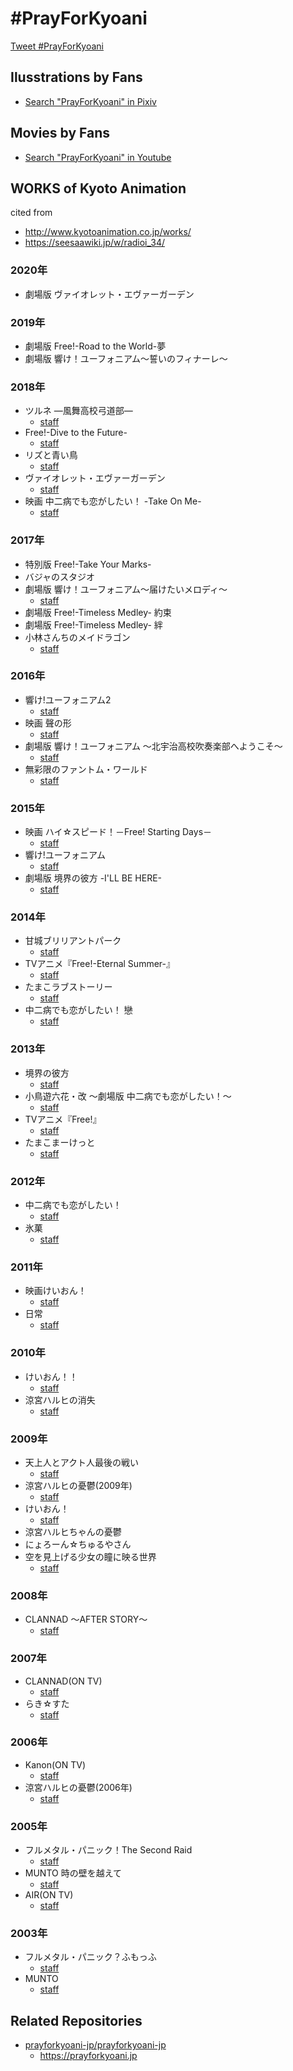 # #PrayForKyoani

<a href="https://twitter.com/intent/tweet?button_hashtag=PrayForKyoani&ref_src=twsrc%5Etfw" class="twitter-hashtag-button" data-show-count="false">Tweet #PrayForKyoani</a>

## Ilusstrations by Fans

- [Search "PrayForKyoani" in Pixiv](https://www.pixiv.net/search.php?s_mode=s_tag_full&word=PrayForKyoani)

## Movies by Fans

- [Search "PrayForKyoani" in Youtube](https://www.youtube.com/results?search_query=PrayForKyoani)

## WORKS of Kyoto Animation

cited from 

- http://www.kyotoanimation.co.jp/works/
- https://seesaawiki.jp/w/radioi_34/

### 2020年

- 劇場版 ヴァイオレット・エヴァーガーデン
							
### 2019年

- 劇場版 Free!-Road to the World-夢
- 劇場版 響け！ユーフォニアム〜誓いのフィナーレ〜

### 2018年

- ツルネ ―風舞高校弓道部―
	- [staff](https://seesaawiki.jp/w/radioi_34/d/%a5%c4%a5%eb%a5%cd%20%a1%bd%c9%f7%c9%f1%b9%e2%b9%bb%b5%dd%c6%bb%c9%f4%a1%bd)
- Free!-Dive to the Future-
	- [staff](https://seesaawiki.jp/w/radioi_34/d/Free%21%20-Dive%20to%20the%20Future-)
- リズと青い鳥
	- [staff](https://seesaawiki.jp/w/radioi_34/d/%a5%ea%a5%ba%a4%c8%c0%c4%a4%a4%c4%bb)
- ヴァイオレット・エヴァーガーデン
	- [staff](https://seesaawiki.jp/w/radioi_34/d/%a5%f4%a5%a1%a5%a4%a5%aa%a5%ec%a5%c3%a5%c8%a1%a6%a5%a8%a5%f4%a5%a1%a1%bc%a5%ac%a1%bc%a5%c7%a5%f3)
- 映画 中二病でも恋がしたい！ -Take On Me-
	- [staff](https://seesaawiki.jp/w/radioi_34/d/%b1%c7%b2%e8%20%c3%e6%c6%f3%c9%c2%a4%c7%a4%e2%ce%f8%a4%ac%a4%b7%a4%bf%a4%a4%21%20-Take%20On%20Me-)

### 2017年

- 特別版 Free!-Take Your Marks-
- バジャのスタジオ
- 劇場版 響け！ユーフォニアム～届けたいメロディ～
	- [staff](https://seesaawiki.jp/w/radioi_34/d/%b7%e0%be%ec%c8%c7%20%b6%c1%a4%b1%a1%aa%a5%e6%a1%bc%a5%d5%a5%a9%a5%cb%a5%a2%a5%e0%a1%c1%c6%cf%a4%b1%a4%bf%a4%a4%a5%e1%a5%ed%a5%c7%a5%a3%a1%c1)
- 劇場版 Free!-Timeless Medley- 約束
- 劇場版 Free!-Timeless Medley- 絆
- 小林さんちのメイドラゴン
	- [staff](https://seesaawiki.jp/w/radioi_34/d/%be%ae%ce%d3%a4%b5%a4%f3%a4%c1%a4%ce%a5%e1%a5%a4%a5%c9%a5%e9%a5%b4%a5%f3)

### 2016年

- 響け!ユーフォニアム2
	- [staff](https://seesaawiki.jp/w/radioi_34/d/%b6%c1%a4%b1%21%a5%e6%a1%bc%a5%d5%a5%a9%a5%cb%a5%a2%a5%e02)
- 映画 聲の形
	- [staff](https://seesaawiki.jp/w/radioi_34/d/%b1%c7%b2%e8%20%e6%e1%a4%ce%b7%c1)
- 劇場版 響け！ユーフォニアム ～北宇治高校吹奏楽部へようこそ～
	- [staff](https://seesaawiki.jp/w/radioi_34/d/%b7%e0%be%ec%c8%c7%20%b6%c1%a4%b1%a1%aa%a5%e6%a1%bc%a5%d5%a5%a9%a5%cb%a5%a2%a5%e0%a1%c1%cb%cc%b1%a7%bc%a3%b9%e2%b9%bb%bf%e1%c1%d5%b3%da%c9%f4%a4%d8%a4%e8%a4%a6%a4%b3%a4%bd%a1%c1)
- 無彩限のファントム・ワールド
	- [staff](https://seesaawiki.jp/w/radioi_34/d/%cc%b5%ba%cc%b8%c2%a4%ce%a5%d5%a5%a1%a5%f3%a5%c8%a5%e0%a1%a6%a5%ef%a1%bc%a5%eb%a5%c9)

### 2015年

- 映画 ハイ☆スピード！－Free! Starting Days－
	- [staff](https://seesaawiki.jp/w/radioi_34/d/%b1%c7%b2%e8%20%a5%cf%a5%a4%a1%f9%a5%b9%a5%d4%a1%bc%a5%c9%a1%aa-Free%21%20Starting%20Days-)
- 響け!ユーフォニアム
	- [staff](https://seesaawiki.jp/w/radioi_34/d/%b6%c1%a4%b1%21%a5%e6%a1%bc%a5%d5%a5%a9%a5%cb%a5%a2%a5%e0)
- 劇場版 境界の彼方 -I'LL BE HERE-
	- [staff](https://seesaawiki.jp/w/radioi_34/d/%b7%e0%be%ec%c8%c7%20%b6%ad%b3%a6%a4%ce%c8%e0%ca%fd%20-I%27LL%20BE%20HERE-)	

### 2014年

- 甘城ブリリアントパーク
	- [staff](https://seesaawiki.jp/w/radioi_34/d/%b4%c5%be%eb%a5%d6%a5%ea%a5%ea%a5%a2%a5%f3%a5%c8%a5%d1%a1%bc%a5%af)
- TVアニメ『Free!-Eternal&nbsp;Summer-』
	- [staff](https://seesaawiki.jp/w/radioi_34/d/Free%21%20-Eternal%20Summer-)
- たまこラブストーリー
	- [staff](https://seesaawiki.jp/w/radioi_34/d/%a4%bf%a4%de%a4%b3%a5%e9%a5%d6%a5%b9%a5%c8%a1%bc%a5%ea%a1%bc)
- 中二病でも恋がしたい！&nbsp;戀
	- [staff](https://seesaawiki.jp/w/radioi_34/d/%c3%e6%c6%f3%c9%c2%a4%c7%a4%e2%ce%f8%a4%ac%a4%b7%a4%bf%a4%a4%21%d8%f8)

### 2013年

- 境界の彼方
	- [staff](https://seesaawiki.jp/w/radioi_34/d/%b6%ad%b3%a6%a4%ce%c8%e0%ca%fd)
- 小鳥遊六花・改&nbsp;～劇場版&nbsp;中二病でも恋がしたい！～
	- [staff](https://seesaawiki.jp/w/radioi_34/d/%be%ae%c4%bb%cd%b7%cf%bb%b2%d6%a1%a6%b2%fe%20%a1%c1%b7%e0%be%ec%c8%c7%20%c3%e6%c6%f3%c9%c2%a4%c7%a4%e2%ce%f8%a4%ac%a4%b7%a4%bf%a4%a4%21%a1%c1)
- TVアニメ『Free!』
	- [staff](https://seesaawiki.jp/w/radioi_34/d/Free%21)
- たまこまーけっと
	- [staff](https://seesaawiki.jp/w/radioi_34/d/%a4%bf%a4%de%a4%b3%a4%de%a1%bc%a4%b1%a4%c3%a4%c8)

### 2012年

- 中二病でも恋がしたい！
	- [staff](https://seesaawiki.jp/w/radioi_34/d/%c3%e6%c6%f3%c9%c2%a4%c7%a4%e2%ce%f8%a4%ac%a4%b7%a4%bf%a4%a4%21)
- 氷菓
	- [staff](https://seesaawiki.jp/w/radioi_34/d/%c9%b9%b2%db)

### 2011年

- 映画けいおん！
	- [staff](https://seesaawiki.jp/w/radioi_34/d/%b1%c7%b2%e8%a1%a1%a4%b1%a4%a4%a4%aa%a4%f3%a1%aa)
- 日常
	- [staff](https://seesaawiki.jp/w/radioi_34/d/%c6%fc%be%ef)

### 2010年

- けいおん！！
	- [staff](https://seesaawiki.jp/w/radioi_34/d/%a4%b1%a4%a4%a4%aa%a4%f3%21%21)
- 涼宮ハルヒの消失
	- [staff](https://seesaawiki.jp/w/radioi_34/d/%ce%c3%b5%dc%a5%cf%a5%eb%a5%d2%a4%ce%be%c3%bc%ba)
	
### 2009年

- 天上人とアクト人最後の戦い
	- [staff](https://seesaawiki.jp/w/radioi_34/d/%c5%b7%be%e5%bf%cd%a4%c8%a5%a2%a5%af%a5%c8%bf%cd%ba%c7%b8%e5%a4%ce%c0%ef%a4%a4)
- 涼宮ハルヒの憂鬱(2009年)
	- [staff](https://seesaawiki.jp/w/radioi_34/d/%ce%c3%b5%dc%a5%cf%a5%eb%a5%d2%a4%ce%cd%ab%dd%b5%a1%ca%c2%e82%b4%fc%a1%cb)
- けいおん！
	- [staff](https://seesaawiki.jp/w/radioi_34/d/%a4%b1%a4%a4%a4%aa%a4%f3%21)
- 涼宮ハルヒちゃんの憂鬱
- にょろーん☆ちゅるやさん
- 空を見上げる少女の瞳に映る世界
	- [staff](https://seesaawiki.jp/w/radioi_34/d/%b6%f5%a4%f2%b8%ab%be%e5%a4%b2%a4%eb%be%af%bd%f7%a4%ce%c6%b7%a4%cb%b1%c7%a4%eb%c0%a4%b3%a6)

### 2008年

- CLANNAD&nbsp;&#xFF5E;AFTER&nbsp;STORY&#xFF5E;
	- [staff](https://seesaawiki.jp/w/radioi_34/d/CLANNAD%20%a1%c1AFTER%20STORY%a1%c1)

### 2007年 

- CLANNAD(ON&nbsp;TV)
	- [staff](https://seesaawiki.jp/w/radioi_34/d/CLANNAD)
- らき☆すた
	- [staff](https://seesaawiki.jp/w/radioi_34/d/%a4%e9%a4%ad%a1%f9%a4%b9%a4%bf)

### 2006年

- Kanon(ON TV)
	- [staff](https://seesaawiki.jp/w/radioi_34/d/Kanon%a1%ca%c2%e82%b4%fc%a1%cb)
- 涼宮ハルヒの憂鬱(2006年)
	- [staff](https://seesaawiki.jp/w/radioi_34/d/%ce%c3%b5%dc%a5%cf%a5%eb%a5%d2%a4%ce%cd%ab%dd%b5)

### 2005年 

- フルメタル・パニック！The&nbsp;Second&nbsp;Raid
	- [staff](https://seesaawiki.jp/w/radioi_34/d/%a5%d5%a5%eb%a5%e1%a5%bf%a5%eb%a1%a6%a5%d1%a5%cb%a5%c3%a5%af%21The%20Second%20Raid)
- MUNTO&nbsp;時の壁を越えて
	- [staff](https://seesaawiki.jp/w/radioi_34/d/MUNTO%20%bb%fe%a4%ce%ca%c9%a4%f2%b1%db%a4%a8%a4%c6)
- AIR(ON&nbsp;TV)
	- [staff](https://seesaawiki.jp/w/radioi_34/d/AIR)

### 2003年 

- フルメタル・パニック？ふもっふ
	- [staff](https://seesaawiki.jp/w/radioi_34/d/%a5%d5%a5%eb%a5%e1%a5%bf%a5%eb%a1%a6%a5%d1%a5%cb%a5%c3%a5%af%3f%a4%d5%a4%e2%a4%c3%a4%d5)
- MUNTO
	- [staff](https://seesaawiki.jp/w/radioi_34/d/MUNTO)


## Related Repositories

- [prayforkyoani-jp/prayforkyoani-jp](https://github.com/prayforkyoani-jp/prayforkyoani-jp)
  - https://prayforkyoani.jp
